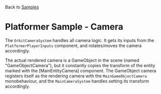 Back to [Samples](../../samples.md)

# Platformer Sample - Camera
The `OrbitCameraSystem` handles all camera logic. It gets its inputs from the `PlatformerPlayerInputs` component, and rotates/moves the camera accordingly.

The actual rendered camera is a GameObject in the scene (named "GameObjectCamera"), but it constantly copies the transform of the entity marked with the [MainEntityCamera] component. The GameObject camera registers itself as the rendering camera with the `MainGameObjectCamera` monobehaviour, and the `MainCameraSystem` handles setting its transform accordingly. 